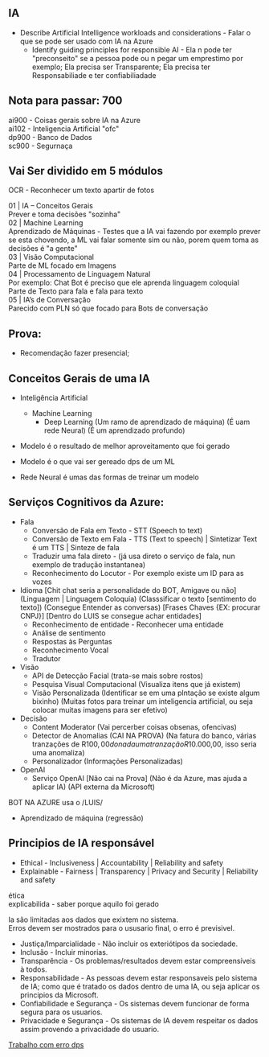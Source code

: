 ##  IA

- Describe Artificial Intelligence workloads and considerations - Falar o que se pode ser usado com IA na Azure
	- Identify guiding principles for responsible AI - Ela n pode ter "preconseito" se a pessoa pode ou n pegar um emprestimo por exemplo; Ela precisa ser Transparente; Ela precisa ter Responsabiliade e ter confiabiliadade

## Nota para passar: 700    

ai900 - Coisas gerais sobre IA na Azure    
ai102 - Inteligencia Artificial "ofc"    
dp900 - Banco de Dados    
sc900 - Segurnaça    

##  Vai Ser dividido em 5 módulos

OCR - Reconhecer um texto apartir de fotos    

01 | IA – Conceitos Gerais    
	Prever e toma decisões "sozinha"    
02 | Machine Learning    
	Aprendizado de Máquinas - Testes que a IA vai fazendo por exemplo prever se esta chovendo, a ML vai falar somente sim ou não, porem quem toma as decisões é "a gente"    
03 | Visão Computacional    
	Parte de ML focado em Imagens    
04 | Processamento de Linguagem Natural    
	Por exemplo: Chat Bot é preciso que ele aprenda linguagem coloquial    
	Parte de Texto para fala e fala para texto    
05 | IA’s de Conversação    
	Parecido com PLN só que focado para Bots de conversação


## Prova: 
- Recomendação fazer presencial;


## Conceitos Gerais de uma IA

- Inteligência Artificial
	- Machine Learning
		- Deep Learning (Um ramo de aprendizado de máquina) (É uam rede Neural) (É um aprendizado profundo)

- Modelo é o resultado de melhor aproveitamento que foi gerado
- Modelo é o que vai ser gereado dps de um ML 
- Rede Neural é umas das formas de treinar um modelo


## Serviços Cognitivos da Azure:

 - Fala
	- Conversão de Fala em Texto -  STT (Speech to text)
	- Conversão de Texto em Fala - TTS (Text to speech) | Sintetizar Text é um TTS | Sinteze de fala
	- Traduzir uma fala direto - (já usa direto o serviço de fala, nun exemplo de tradução instantanea)
	- Reconhecimento do Locutor - Por exemplo existe um ID para as vozes
 - Idioma [Chit chat seria a personalidade do BOT, Amigave ou não] (Linguagem | Linguagem Coloquia) (Classsificar o texto [sentimento do texto]) (Consegue Entender as conversas) [Frases Chaves {EX: procurar CNPJ}] [Dentro do LUIS se consegue achar entidades]
	- Reconhecimento de entidade - Reconhecer uma entidade
	- Análise de sentimento
	- Respostas às Perguntas
	- Reconhecimento Vocal
	- Tradutor
 - Visão
	- API de Detecção Facial (trata-se mais sobre rostos)
	- Pesquisa Visual Computacional (Visualiza itens que já existem)
	- Visão Personalizada (Identificar se em uma plntação se existe algum bixinho) (Muitas fotos para treinar um inteligencia artificial, ou seja colocar muitas imagens para ser efetivo)
 - Decisão
	- Content Moderator (Vai percerber coisas obsenas, ofencivas)
	- Detector de Anomalias (CAI NA PROVA) (Na fatura do banco, várias tranzações de R$100,00 do nada uma tranzação R$10.000,00, isso seria uma anomaliza)
	- Personalizador (Informações Personalizadas)
 - OpenAI
	- Serviço OpenAI [Não cai na Prova] (Não é da Azure, mas ajuda a aplicar IA) (API externa da Microsoft)

BOT NA AZURE usa o /LUIS/

 - Aprendizado de máquina (regressão)


## Principios de IA responsável

- Ethical - Inclusiveness | Accountability | Reliability and safety    
- Explainable - Fairness | Transparency | Privacy and Security | Reliability and safety  

ética   
explicabilida - saber porque aquilo foi gerado   

Ia são limitadas aos dados que exixtem no sistema.   
Erros devem ser mostrados para o ususario final, o erro é previsivel.  

 - Justiça/Imparcialidade - Não incluir os exteriótipos da sociedade.     
 - Inclusão - Incluir minorias.     
 - Transparência - Os problemas/resultados devem estar compreensíveis à todos.    
 - Responsabilidade - As pessoas devem estar responsaveis pelo sistema de IA; como que é tratado os dados dentro de uma IA, ou seja aplicar os principios da Microsoft.        
 - Confiabilidade e Segurança - Os sistemas devem funcionar de forma segura para os usuarios.   
 - Privacidade e Segurança - Os sistemas de IA devem respeitar os dados assim provendo a privacidade do usuario.  


<a href="https://github.com/raulrsoares/notes-course-ia/tree/main/IA22%20M-97%20-%2001%20-%20Cargas%20de%20Trabalho%20de%20IA">Trabalho com erro dps </a>